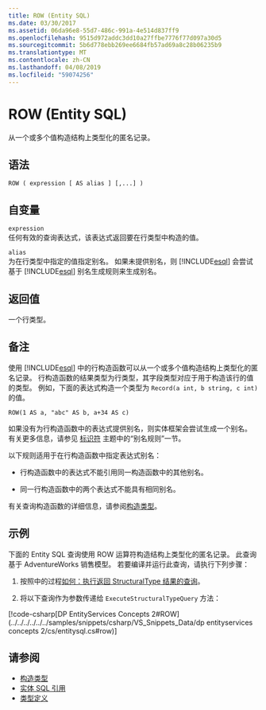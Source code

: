 ```yaml
---
title: ROW (Entity SQL)
ms.date: 03/30/2017
ms.assetid: 06da96e8-55d7-486c-991a-4e514d837ff9
ms.openlocfilehash: 9515d972addc3dd10a27ffbe7776f77d097a30d5
ms.sourcegitcommit: 5b6d778ebb269ee6684fb57ad69a8c28b06235b9
ms.translationtype: MT
ms.contentlocale: zh-CN
ms.lasthandoff: 04/08/2019
ms.locfileid: "59074256"
---
```

# <a name="row-entity-sql"></a>ROW (Entity SQL)
从一个或多个值构造结构上类型化的匿名记录。  
  
## <a name="syntax"></a>语法  
  
```  
ROW ( expression [ AS alias ] [,...] )  
```  
  
## <a name="arguments"></a>自变量  
 `expression`  
 任何有效的查询表达式，该表达式返回要在行类型中构造的值。  
  
 `alias`  
 为在行类型中指定的值指定别名。 如果未提供别名，则 [!INCLUDE[esql](../../../../../../includes/esql-md.md)] 会尝试基于 [!INCLUDE[esql](../../../../../../includes/esql-md.md)] 别名生成规则来生成别名。  
  
## <a name="return-value"></a>返回值  
 一个行类型。  
  
## <a name="remarks"></a>备注  
 使用 [!INCLUDE[esql](../../../../../../includes/esql-md.md)] 中的行构造函数可以从一个或多个值构造结构上类型化的匿名记录。 行构造函数的结果类型为行类型，其字段类型对应于用于构造该行的值的类型。 例如，下面的表达式构造一个类型为 `Record(a int, b string, c int)`的值。  
  
```  
ROW(1 AS a, "abc" AS b, a+34 AS c)  
```  
  
 如果没有为行构造函数中的表达式提供别名，则实体框架会尝试生成一个别名。 有关更多信息，请参见 [标识符](../../../../../../docs/framework/data/adonet/ef/language-reference/identifiers-entity-sql.md) 主题中的“别名规则”一节。  
  
 以下规则适用于在行构造函数中指定表达式别名：  
  
-   行构造函数中的表达式不能引用同一构造函数中的其他别名。  
  
-   同一行构造函数中的两个表达式不能具有相同别名。  
  
 有关查询构造函数的详细信息，请参阅[构造类型](../../../../../../docs/framework/data/adonet/ef/language-reference/constructing-types-entity-sql.md)。  
  
## <a name="example"></a>示例  
 下面的 Entity SQL 查询使用 ROW 运算符构造结构上类型化的匿名记录。 此查询基于 AdventureWorks 销售模型。 若要编译并运行此查询，请执行下列步骤：  
  
1.  按照中的过程[如何：执行返回 StructuralType 结果的查询](../../../../../../docs/framework/data/adonet/ef/how-to-execute-a-query-that-returns-structuraltype-results.md)。  
  
2.  将以下查询作为参数传递给 `ExecuteStructuralTypeQuery` 方法：  
  
 [!code-csharp[DP EntityServices Concepts 2#ROW](../../../../../../samples/snippets/csharp/VS_Snippets_Data/dp entityservices concepts 2/cs/entitysql.cs#row)]  
  
## <a name="see-also"></a>请参阅

- [构造类型](../../../../../../docs/framework/data/adonet/ef/language-reference/constructing-types-entity-sql.md)
- [实体 SQL 引用](../../../../../../docs/framework/data/adonet/ef/language-reference/entity-sql-reference.md)
- [类型定义](../../../../../../docs/framework/data/adonet/ef/language-reference/type-definitions-entity-sql.md)
